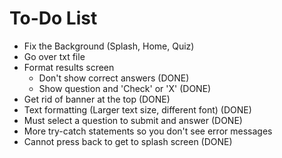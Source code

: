 # To-Do List #

  * Fix the Background (Splash, Home, Quiz)
  * Go over txt file
  * Format results screen
    * Don't show correct answers   (DONE)
    * Show question and 'Check' or 'X'   (DONE)
  * Get rid of banner at the top   (DONE)
  * Text formatting (Larger text size, different font)   (DONE)
  * Must select a question to submit and answer   (DONE)
  * More try-catch statements so you don't see error messages
  * Cannot press back to get to splash screen    (DONE)
